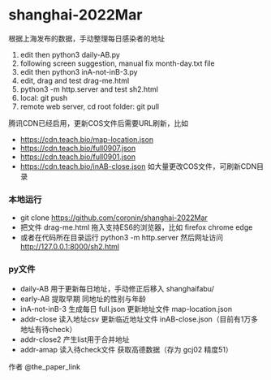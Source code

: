 # shanghai-2022Mar

根据上海发布的数据，手动整理每日感染者的地址
1. edit then python3 daily-AB.py
2. following screen suggestion, manual fix month-day.txt file
3. edit then python3 inA-not-inB-3.py
4. edit, drag and test drag-me.html
5. python3 -m http.server and test sh2.html
5. local: git push
6. remote web server, cd root folder: git pull

腾讯CDN已经启用，更新COS文件后需要URL刷新，比如
* https://cdn.teach.bio/map-location.json
* https://cdn.teach.bio/full0907.json
* https://cdn.teach.bio/full0901.json
* https://cdn.teach.bio/inAB-close.json
如大量更改COS文件，可刷新CDN目录

### 本地运行
* git clone https://github.com/coronin/shanghai-2022Mar
* 把文件 drag-me.html 拖入支持ES6的浏览器，比如 firefox chrome edge
* 或者在代码所在目录运行 python3 -m http.server 然后网址访问 http://127.0.0.1:8000/sh2.html

### py文件
* daily-AB      用于更新每日地址，手动修正后移入 shanghaifabu/
* early-AB      提取早期 同地址的性别与年龄
* inA-not-inB-3 生成每日 full.json 更新地址文件 map-location.json
* addr-close    读入地址csv 更新临近地址文件 inAB-close.json（目前有1万多地址有待check）
* addr-close2   产生list用于合并地址
* addr-amap     读入待check文件 获取高德数据（存为 gcj02 精度51）

作者 @the_paper_link
